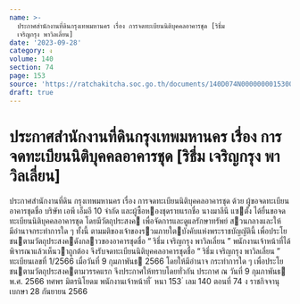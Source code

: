 ```yaml
---
name: >-
  ประกาศสำนักงานที่ดินกรุงเทพมหานคร เรื่อง การจดทะเบียนนิติบุคคลอาคารชุด [ริธึ่ม
  เจริญกรุง พาวิลเลี่ยน]
date: '2023-09-28'
category: ง
volume: 140
section: 74
page: 153
source: 'https://ratchakitcha.soc.go.th/documents/140D074N0000000015300.pdf'
draft: true
---
```


# ประกาศสำนักงานที่ดินกรุงเทพมหานคร เรื่อง การจดทะเบียนนิติบุคคลอาคารชุด [ริธึ่ม เจริญกรุง พาวิลเลี่ยน]

ประกาศสํานักงานที่ดิน กรุงเทพมหานคร เรื่อง การจดทะเบียนนิติบุคคลอาคารชุด ด้วย ผู้ขอจดทะเบียนอาคารชุดชื่อ บริษัท เอพี เอ็มอี 10 จํากัด และผู้ซื้อหองชุดรายแรกชื่อ นางมาลีนี แซตั้ง ได้ยื่นขอจดทะเบียนนิติบุคคลอาคารชุด โดยมีวัตถุประสงค เพื่อจัดการและดูแลรักษาทรัพย์ สวนกลางและให้มีอํานาจกระทําการใด ๆ ทั้งนี้ ตามมติของเจ้าของรวมภายใตบังคับแห่งพระราชบัญญัตินี้ เพื่อประโยชนตามวัตถุประสงคดังกลาวของอาคารชุดชื่อ “ ริธึ่ม เจริญกรุง พาวิลเลี่ยน ” พนักงานเจ้าหน้าที่ได้พิจารณาแล้วเห็นวาถูกต้อง จึงรับจดทะเบียนนิติบุคคลอาคารชุดชื่อ “ ริธึ่ม เจริญกรุง พาวิลเลี่ยน ” ทะเบียนเลขที่ 1/2566 เมื่อวันที่ 9 กุมภาพันธ 2566 โดยให้มีอํานาจ กระทําการใด ๆ เพื่อประโยชนตามวัตถุประสงคตามวรรคแรก จึงประกาศให้ทราบโดยทั่วกัน ประกาศ ณ วันที่ 9 กุมภาพันธ พ.ศ. 2566 ทศพร มิตรนิโยดม พนักงานเจ้าหน้าที่ ้ หนา 153 ่ เลม 140 ตอนที่ 74 ง ราชกิจจานุเบกษา 28 กันยายน 2566
